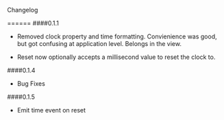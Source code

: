 Changelog

======
####0.1.1
- Removed clock property and time formatting. Convienience was good, but got confusing at application level. Belongs in the view.

- Reset now optionally accepts a millisecond value to reset the clock to.

####0.1.4
- Bug Fixes

####0.1.5
- Emit time event on reset